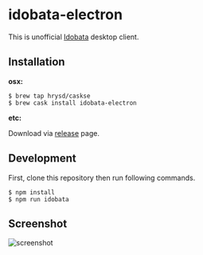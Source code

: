 # idobata-electron

This is unofficial [Idobata](https://idobata.io) desktop client.

## Installation

**osx:**

```
$ brew tap hrysd/caskse
$ brew cask install idobata-electron
```

**etc:**

Download via [release](https://github.com/hrysd/idobata-electron/releases) page.

## Development

First, clone this repository then run following commands.

```
$ npm install
$ npm run idobata
```

## Screenshot

![screenshot](https://cloud.githubusercontent.com/assets/1663465/7982004/0f8044ec-0aee-11e5-89a4-334104419af4.png)
